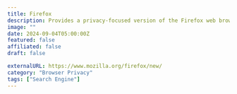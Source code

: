 ```yaml
---
title: Firefox
description: Provides a privacy-focused version of the Firefox web browser, with features like enhanced tracking protection and private browsing.
image: ""
date: 2024-09-04T05:00:00Z
featured: false
affiliated: false
draft: false

externalURL: https://www.mozilla.org/firefox/new/
category: "Browser Privacy"
tags: ["Search Engine"]
---
```

